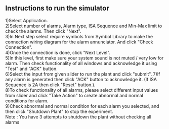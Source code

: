 ## Instructions to run the simulator

1)Select Application. \
2)Select number of alarms, Alarm type, ISA Sequence and Min-Max limit to check the alarms. Then click "Next". \
3)In Next step select require symbols from Symbol Library to make the connection wiring diagram for the alarm annunciator. And click "Check Connection". \
4)Once the connection is done, click "Next Level". \
5)In this level, first make sure your system sound is not muted / very low for alarm. Then check functionality of all windows and acknowledge it using "Test" and "ACK" button. \
6)Select the input from given slider to run the plant and click "submit".
7)If any alarm is generated then click "ACK" button to acknowledge it. (If ISA Sequence is 2A then click "Reset" button.). \
8)To check functionality of all alarms, please select different input values from slider and click "Take Action" to create abnormal and normal conditions for alarm. \
9)Check abnormal and normal condition for each alarm you selected, and then click "Shutdown Plant" to stop the experiment. \
Note : You have 3 attempts to shutdown the plant without checking all alarms



